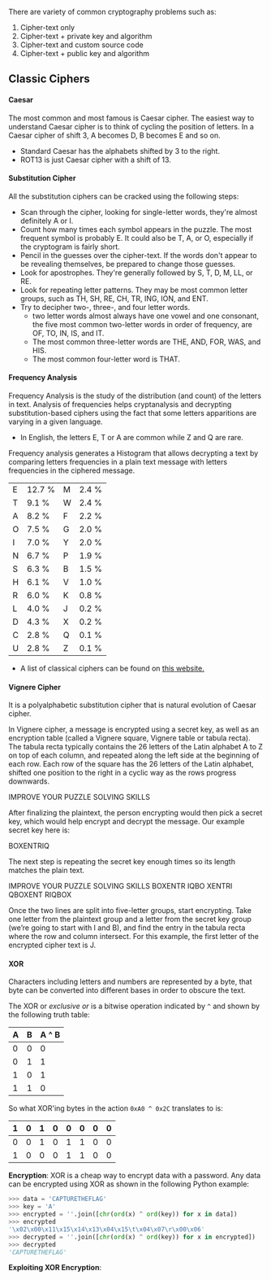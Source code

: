 There are variety of common cryptography problems such as:
1. Cipher-text only
2. Cipher-text + private key and algorithm
3. Cipher-text and custom source code
4. Cipher-text + public key and algorithm

## Classic Ciphers

#### Caesar

The most common and most famous is Caesar cipher. The easiest way to understand Caesar cipher is to think of cycling the position of letters. In a Caesar cipher of shift 3, A becomes D, B becomes E and so on.

- Standard Caesar has the alphabets shifted by 3 to the right.
- ROT13 is just Caesar cipher with a shift of 13.

#### Substitution Cipher

All the substitution ciphers can be cracked using the following steps:

- Scan through the cipher, looking for single-letter words, they're almost definitely A or I.
- Count how many times each symbol appears in the puzzle. The most frequent symbol is probably E. It could also be T, A, or O, especially if the cryptogram is fairly short.
- Pencil in the guesses over the cipher-text. If the words don't appear to be revealing themselves, be prepared to change those guesses.
- Look for apostrophes. They're generally followed by S, T, D, M, LL, or RE.
- Look for repeating letter patterns. They may be most common letter groups, such as TH, SH, RE, CH, TR, ING, ION, and ENT.
- Try to decipher two-, three-, and four letter words.
	- two letter words almost always have one vowel and one consonant, the five most common two-letter words in order of frequency, are OF, TO, IN, IS, and IT.
	- The most common three-letter words are THE, AND, FOR, WAS, and HIS.
	- The most common four-letter word is THAT.

#### Frequency Analysis
Frequency Analysis is the study of the distribution (and count) of the letters in text. Analysis of frequencies helps cryptanalysis and decrypting substitution-based ciphers using the fact that some letters apparitions are varying in a given language.
- In English, the letters E, T or A are common while Z and Q are rare.

Frequency analysis generates a Histogram that allows decrypting a text by comparing letters frequencies in a plain text message with letters frequencies in the ciphered message.

|   |   |   |   |
|---|---|---|---|
|E|12.7 %|M|2.4 %|
|T|9.1 %|W|2.4 %|
|A|8.2 %|F|2.2 %|
|O|7.5 %|G|2.0 %|
|I|7.0 %|Y|2.0 %|
|N|6.7 %|P|1.9 %|
|S|6.3 %|B|1.5 %|
|H|6.1 %|V|1.0 %|
|R|6.0 %|K|0.8 %|
|L|4.0 %|J|0.2 %|
|D|4.3 %|X|0.2 %|
|C|2.8 %|Q|0.1 %|
|U|2.8 %|Z|0.1 %|


- A list of classical ciphers can be found on [this website.](http://practicalcryptography.com/ciphers/classical-era/) 

#### Vignere Cipher
It is a polyalphabetic substitution cipher that is natural evolution of Caesar cipher.

In Vignere cipher, a message is encrypted using a secret key, as well as an encryption table (called a Vignere square, Vignere table or tabula recta). The tabula recta typically contains the 26 letters of the Latin alphabet A to Z on top of each column, and repeated along the left side at the beginning of each row. Each row of the square has the 26 letters of the Latin alphabet, shifted one position to the right in a cyclic way as the rows progress downwards.

IMPROVE YOUR PUZZLE SOLVING SKILLS

After finalizing the plaintext, the person encrypting would then pick a secret key, which would help encrypt and decrypt the message. Our example secret key here is:

BOXENTRIQ

The next step is repeating the secret key enough times so its length matches the plain text.

IMPROVE YOUR PUZZLE SOLVING SKILLS
BOXENTR IQBO XENTRI QBOXENT RIQBOX

Once the two lines are split into five-letter groups, start encrypting. Take one letter from the plaintext group and a letter from the secret key group (we’re going to start with I and B), and find the entry in the tabula recta where the row and column intersect. For this example, the first letter of the encrypted cipher text is J. 


#### XOR

Characters including letters and numbers are represented by a byte, that byte can be converted into different bases in order to obscure the text.

The XOR or *exclusive or* is a bitwise operation indicated by `^` and shown by the following truth table:

|A|B|A ^ B|
|---|---|---|
|0|0|0|
|0|1|1|
|1|0|1|
|1|1|0|

So what XOR'ing bytes in the action `0xA0 ^ 0x2C` translates to is:

|1|0|1|0|0|0|0|0|
|---|---|---|---|---|---|---|---|
|0|0|1|0|1|1|0|0|
|1|0|0|0|1|1|0|0|

**Encryption**:
XOR is a cheap way to encrypt data with a password. Any data can be encrypted using XOR as shown in the following Python example:

```python
>>> data = 'CAPTURETHEFLAG'
>>> key = 'A'
>>> encrypted = ''.join([chr(ord(x) ^ ord(key)) for x in data])
>>> encrypted
'\x02\x00\x11\x15\x14\x13\x04\x15\t\x04\x07\r\x00\x06'
>>> decrypted = ''.join([chr(ord(x) ^ ord(key)) for x in encrypted])
>>> decrypted
'CAPTURETHEFLAG'
```

**Exploiting XOR Encryption**:

